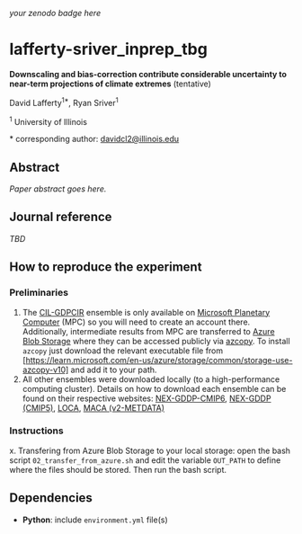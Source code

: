 _your zenodo badge here_

# lafferty-sriver_inprep_tbg

**Downscaling and bias-correction contribute considerable uncertainty to near-term projections of climate extremes** (tentative)

David Lafferty<sup>1\*</sup>, Ryan Sriver<sup>1</sup>

<sup>1</sup> University of Illinois

\* corresponding author: davidcl2@illinois.edu

## Abstract

_Paper abstract goes here._

## Journal reference

_TBD_

## How to reproduce the experiment

### Preliminaries 
1. The [CIL-GDPCIR](https://github.com/ClimateImpactLab/downscaleCMIP6) ensemble is only available on [Microsoft Planetary Computer](https://planetarycomputer.microsoft.com/) (MPC) so you will need to create an account there. Additionally, intermediate results from MPC are transferred to [Azure Blob Storage](https://azure.microsoft.com/en-us/products/storage/blobs/) where they can be accessed publicly via [azcopy](https://learn.microsoft.com/en-us/azure/storage/common/storage-use-azcopy-v10). To install `azcopy` just download the relevant executable file from [https://learn.microsoft.com/en-us/azure/storage/common/storage-use-azcopy-v10] and add it to your path.
2. All other ensembles were downloaded locally (to a high-performance computing cluster). Details on how to download each ensemble can be found on their respective websites: [NEX-GDDP-CMIP6](https://www.nccs.nasa.gov/services/data-collections/land-based-products/nex-gddp-cmip6), [NEX-GDDP (CMIP5)](https://www.nccs.nasa.gov/services/data-collections/land-based-products/nex-gddp), [LOCA](http://loca.ucsd.edu/), [MACA (v2-METDATA)](https://climate.northwestknowledge.net/MACA/)

### Instructions

x. Transfering from Azure Blob Storage to your local storage: open the bash script `02_transfer_from_azure.sh` and edit the variable `OUT_PATH` to define where the files should be stored. Then run the bash script.

## Dependencies

- **Python**: include `environment.yml` file(s)

